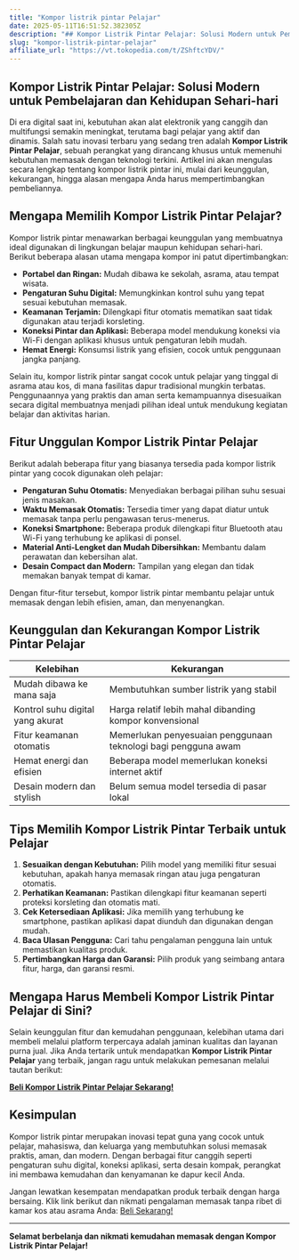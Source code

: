 ```yaml
---
title: "Kompor listrik pintar Pelajar"
date: 2025-05-11T16:51:52.382305Z
description: "## Kompor Listrik Pintar Pelajar: Solusi Modern untuk Pembelajaran dan Kehidupan Sehari-hari..."
slug: "kompor-listrik-pintar-pelajar"
affiliate_url: "https://vt.tokopedia.com/t/ZShftcYDV/"
---
```

## Kompor Listrik Pintar Pelajar: Solusi Modern untuk Pembelajaran dan Kehidupan Sehari-hari

Di era digital saat ini, kebutuhan akan alat elektronik yang canggih dan multifungsi semakin meningkat, terutama bagi pelajar yang aktif dan dinamis. Salah satu inovasi terbaru yang sedang tren adalah **Kompor Listrik Pintar Pelajar**, sebuah perangkat yang dirancang khusus untuk memenuhi kebutuhan memasak dengan teknologi terkini. Artikel ini akan mengulas secara lengkap tentang kompor listrik pintar ini, mulai dari keunggulan, kekurangan, hingga alasan mengapa Anda harus mempertimbangkan pembeliannya.

## Mengapa Memilih Kompor Listrik Pintar Pelajar?

Kompor listrik pintar menawarkan berbagai keunggulan yang membuatnya ideal digunakan di lingkungan belajar maupun kehidupan sehari-hari. Berikut beberapa alasan utama mengapa kompor ini patut dipertimbangkan:

- **Portabel dan Ringan:** Mudah dibawa ke sekolah, asrama, atau tempat wisata.
- **Pengaturan Suhu Digital:** Memungkinkan kontrol suhu yang tepat sesuai kebutuhan memasak.
- **Keamanan Terjamin:** Dilengkapi fitur otomatis mematikan saat tidak digunakan atau terjadi korsleting.
- **Koneksi Pintar dan Aplikasi:** Beberapa model mendukung koneksi via Wi-Fi dengan aplikasi khusus untuk pengaturan lebih mudah.
- **Hemat Energi:** Konsumsi listrik yang efisien, cocok untuk penggunaan jangka panjang.

Selain itu, kompor listrik pintar sangat cocok untuk pelajar yang tinggal di asrama atau kos, di mana fasilitas dapur tradisional mungkin terbatas. Penggunaannya yang praktis dan aman serta kemampuannya disesuaikan secara digital membuatnya menjadi pilihan ideal untuk mendukung kegiatan belajar dan aktivitas harian.

## Fitur Unggulan Kompor Listrik Pintar Pelajar

Berikut adalah beberapa fitur yang biasanya tersedia pada kompor listrik pintar yang cocok digunakan oleh pelajar:

- **Pengaturan Suhu Otomatis:** Menyediakan berbagai pilihan suhu sesuai jenis masakan.
- **Waktu Memasak Otomatis:** Tersedia timer yang dapat diatur untuk memasak tanpa perlu pengawasan terus-menerus.
- **Koneksi Smartphone:** Beberapa produk dilengkapi fitur Bluetooth atau Wi-Fi yang terhubung ke aplikasi di ponsel.
- **Material Anti-Lengket dan Mudah Dibersihkan:** Membantu dalam perawatan dan kebersihan alat.
- **Desain Compact dan Modern:** Tampilan yang elegan dan tidak memakan banyak tempat di kamar.

Dengan fitur-fitur tersebut, kompor listrik pintar membantu pelajar untuk memasak dengan lebih efisien, aman, dan menyenangkan.

## Keunggulan dan Kekurangan Kompor Listrik Pintar Pelajar

| **Kelebihan** | **Kekurangan** |
|----------------|----------------|
| Mudah dibawa ke mana saja | Membutuhkan sumber listrik yang stabil |
| Kontrol suhu digital yang akurat | Harga relatif lebih mahal dibanding kompor konvensional |
| Fitur keamanan otomatis | Memerlukan penyesuaian penggunaan teknologi bagi pengguna awam |
| Hemat energi dan efisien | Beberapa model memerlukan koneksi internet aktif |
| Desain modern dan stylish | Belum semua model tersedia di pasar lokal |

## Tips Memilih Kompor Listrik Pintar Terbaik untuk Pelajar

1. **Sesuaikan dengan Kebutuhan:** Pilih model yang memiliki fitur sesuai kebutuhan, apakah hanya memasak ringan atau juga pengaturan otomatis.
2. **Perhatikan Keamanan:** Pastikan dilengkapi fitur keamanan seperti proteksi korsleting dan otomatis mati.
3. **Cek Ketersediaan Aplikasi:** Jika memilih yang terhubung ke smartphone, pastikan aplikasi dapat diunduh dan digunakan dengan mudah.
4. **Baca Ulasan Pengguna:** Cari tahu pengalaman pengguna lain untuk memastikan kualitas produk.
5. **Pertimbangkan Harga dan Garansi:** Pilih produk yang seimbang antara fitur, harga, dan garansi resmi.

## Mengapa Harus Membeli Kompor Listrik Pintar Pelajar di Sini?

Selain keunggulan fitur dan kemudahan penggunaan, kelebihan utama dari membeli melalui platform terpercaya adalah jaminan kualitas dan layanan purna jual. Jika Anda tertarik untuk mendapatkan **Kompor Listrik Pintar Pelajar** yang terbaik, jangan ragu untuk melakukan pemesanan melalui tautan berikut:

[**Beli Kompor Listrik Pintar Pelajar Sekarang!**](https://vt.tokopedia.com/t/ZShftcYDV/)

## Kesimpulan

Kompor listrik pintar merupakan inovasi tepat guna yang cocok untuk pelajar, mahasiswa, dan keluarga yang membutuhkan solusi memasak praktis, aman, dan modern. Dengan berbagai fitur canggih seperti pengaturan suhu digital, koneksi aplikasi, serta desain kompak, perangkat ini membawa kemudahan dan kenyamanan ke dapur kecil Anda.

Jangan lewatkan kesempatan mendapatkan produk terbaik dengan harga bersaing. Klik link berikut dan nikmati pengalaman memasak tanpa ribet di kamar kos atau asrama Anda: [Beli Sekarang!](https://vt.tokopedia.com/t/ZShftcYDV/)

---

**Selamat berbelanja dan nikmati kemudahan memasak dengan Kompor Listrik Pintar Pelajar!**